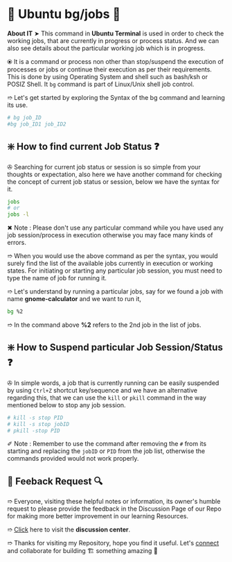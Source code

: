 # 💠 Ubuntu bg/jobs 🛅

**About IT** ➤ This command in **Ubuntu Terminal** is used in order to check the working jobs, that are currently in progress or process status. And we can also see details about the particular working job which is in progress.

⦿ It is a command or process non other than stop/suspend the execution of processes or jobs or continue their execution as per their requirements. This is done by using Operating System and shell such as bash/ksh or POSIZ Shell. It `bg` command is part of Linux/Unix shell job control.

➱ Let's get started by exploring the Syntax of the bg command and learning its use.

```bash
# bg job_ID
#bg job_ID1 job_ID2
```

## ❇️ How to find current Job Status ❓

✇ Searching for current job status or session is so simple from your thoughts or expectation, also here we have another command for checking the concept of current job status or session, below we have the syntax for it.

```bash
jobs
# or 
jobs -l
```

✖ Note : Please don't use any particular command while you have used any job session/process in execution otherwise you may face many kinds of errors.

➱ When you would use the above command as per the syntax, you would surely find the list of the available jobs currently in execution or working states. For initiating or starting any particular job session, you must need to type the name of job for running it.

➱ Let's understand by running a particular jobs, say for we found a job with name **gnome-calculator** and we want to run it,

```bash
bg %2
```

➱ In the command above **%2** refers to the 2nd job in the list of jobs.

## ❇️ How to Suspend particular Job Session/Status ❓

✇ In simple words, a job that is currently running can be easily suspended by using `Ctrl+Z` shortcut key/sequence and we have an alternative regarding this, that we can use the `kill` or `pkill` command in the way mentioned below to stop any job session.

```bash
# kill -s stop PID
# kill -s stop jobID
# pkill -stop PID
```

✐ Note : Remember to use the command after removing the `#` from its starting and replacing the `jobID` or `PID` from the job list, otherwise the commands provided would not work properly.

## 📑 Feeback Request 🔍

➱ Everyone, visiting these helpful notes or information, its owner's humble request to please provide the feedback in the Discussion Page of our Repo for making more better improvement in our learning Resources.

➱ [Click](https://github.com/ackwolver335/Ubun2World/discussions) here to visit the **discussion center**.

➱ Thanks for visiting my Repository, hope you find it useful. Let's [connect](https://github.com/ackwolver335) and collaborate for building 🏗️ something amazing 🗿